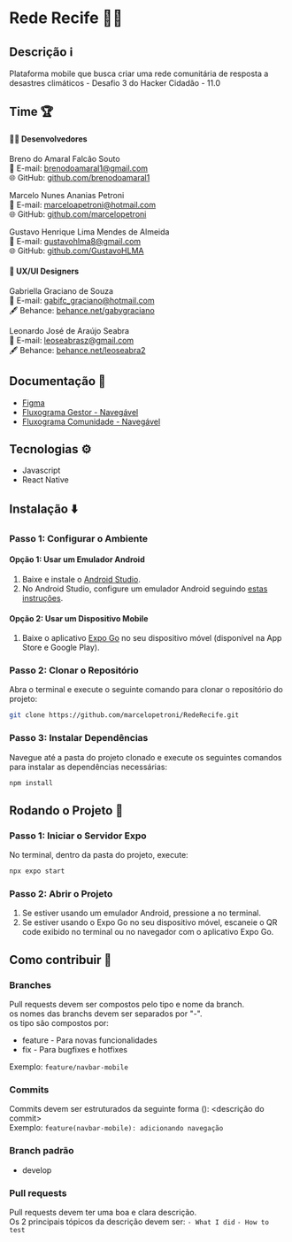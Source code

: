 # Rede Recife 🤝🏼

## Descrição ℹ️

Plataforma mobile que busca criar uma rede comunitária de resposta a desastres climáticos - Desafio 3 do Hacker Cidadão - 11.0

## Time 🏆

#### 👨‍💻 Desenvolvedores

Breno do Amaral Falcão Souto<br/>
📧 E-mail: brenodoamaral1@gmail.com<br/>
🌐 GitHub: [github.com/brenodoamaral1](https://github.com/brenodoamaral1)

Marcelo Nunes Ananias Petroni<br/>
📧 E-mail: marceloapetroni@hotmail.com<br/>
🌐 GitHub: [github.com/marcelopetroni](https://github.com/marcelopetroni)

Gustavo Henrique Lima Mendes de Almeida<br/>
📧 E-mail: gustavohlma8@gmail.com<br/>
🌐 GitHub: [github.com/GustavoHLMA](https://github.com/GustavoHLMA)

#### 🎨 UX/UI Designers

Gabriella Graciano de Souza<br/>
📧 E-mail: gabifc_graciano@hotmail.com<br/>
🖋️ Behance: [behance.net/gabygraciano](https://github.com/gabygraciano)

Leonardo José de Araújo Seabra<br/>
📧 E-mail: leoseabrasz@gmail.com<br/>
🖋️ Behance: [behance.net/leoseabra2](https://github.com/leoseabra2)

## Documentação 📄

- [Figma](https://www.figma.com/design/zpJamDrK7lwvtRbsIG7NXr/Rede-Recife?node-id=11-14&t=PYIJgEym9iSxitc8-0)
- [Fluxograma Gestor - Navegável](https://www.figma.com/proto/zpJamDrK7lwvtRbsIG7NXr/Rede-Recife?node-id=124-3834&t=LzTuYpQ7ao2oTsCr-1)
- [Fluxograma Comunidade - Navegável](https://www.figma.com/proto/zpJamDrK7lwvtRbsIG7NXr/Rede-Recife?node-id=101-1228&t=LzTuYpQ7ao2oTsCr-1)


## Tecnologias ⚙️

- Javascript
- React Native

## Instalação ⬇️

### Passo 1: Configurar o Ambiente

#### Opção 1: Usar um Emulador Android

1. Baixe e instale o [Android Studio](https://developer.android.com/studio).
2. No Android Studio, configure um emulador Android seguindo [estas instruções](https://developer.android.com/studio/run/emulator).

#### Opção 2: Usar um Dispositivo Mobile

1. Baixe o aplicativo [Expo Go](https://expo.dev/client) no seu dispositivo móvel (disponível na App Store e Google Play).

### Passo 2: Clonar o Repositório

Abra o terminal e execute o seguinte comando para clonar o repositório do projeto:
```bash
git clone https://github.com/marcelopetroni/RedeRecife.git
```

### Passo 3: Instalar Dependências

Navegue até a pasta do projeto clonado e execute os seguintes comandos para instalar as dependências necessárias:
```bash
npm install
```

## Rodando o Projeto 🏃

### Passo 1: Iniciar o Servidor Expo
No terminal, dentro da pasta do projeto, execute:
```bash
npx expo start
```

### Passo 2: Abrir o Projeto
1. Se estiver usando um emulador Android, pressione a no terminal.
2. Se estiver usando o Expo Go no seu dispositivo móvel, escaneie o QR code exibido no terminal ou no navegador com o aplicativo Expo Go.


## Como contribuir 🤝
### Branches
Pull requests devem ser compostos pelo tipo e nome da branch.\
os nomes das branchs devem ser separados por "-".\
os tipo são compostos por:
- feature - Para novas funcionalidades
- fix - Para bugfixes e hotfixes

Exemplo: 
`feature/navbar-mobile`

### Commits
Commits devem ser estruturados da seguinte forma <tipo>(<nome-da-branch>): <descrição do commit>\
Exemplo: 
`feature(navbar-mobile): adicionando navegação`

### Branch padrão
- develop

### Pull requests
Pull requests devem ter uma boa e clara descrição.\
Os 2 principais tópicos da descrição devem ser:
`- What I did`
`- How to test`
